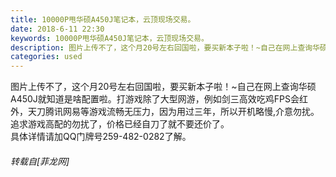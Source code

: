 ```yaml
---
title: 10000P甩华硕A450J笔记本，云顶现场交易。
date: 2018-6-11 22:30
keywords: 10000P甩华硕A450J笔记本，云顶现场交易。
description: 图片上传不了，这个月20号左右回国啦，要买新本子啦！~自己在网上查询华硕A450J就知道是啥配置啦。打游戏除了大型网游，例如剑三高效吃鸡FPS会红外，天刀腾讯网易等游戏流畅无压力，因为用过三年，所以开机略慢,介意勿扰。追求游戏高配的勿扰了，价格已经自刀了就不要还价了。具体详情请加QQ门牌号259-482-0282了解。
categories: used
---
```

<td class="t_f" id="postmessage_1412451">

图片上传不了，这个月20号左右回国啦，要买新本子啦！~<img alt="" border="0" onclick="" onmouseover="" smilieid="130" src="static/image/smiley/default/loveliness.gif"/>自己在网上查询华硕A450J就知道是啥配置啦。打游戏除了大型网游，例如剑三高效吃鸡FPS会红外，天刀腾讯网易等游戏流畅无压力，因为用过三年，所以开机略慢,介意勿扰。<br/>
追求游戏高配的勿扰了，价格已经自刀了就不要还价了。<br/>
具体详情请加QQ门牌号259-482-0282了解。</td>
###### 转载自[菲龙网]